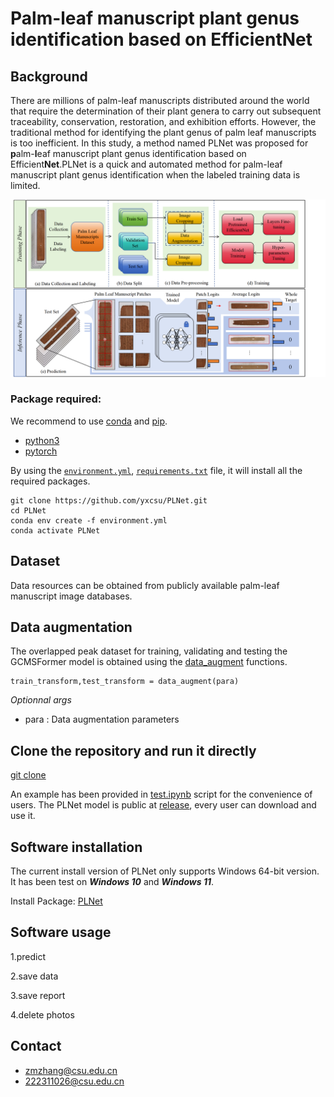 # Palm-leaf manuscript plant genus identification based on EfficientNet
## Background
There are millions of palm-leaf manuscripts distributed around the world that require the determination of their plant genera to carry out subsequent traceability, conservation, restoration, and exhibition efforts. However, the traditional method for identifying the plant genus of palm leaf manuscripts is too inefficient. In this study, a method named PLNet was proposed for **p**alm-**l**eaf manuscript plant genus identification based on Efficient**Net**.PLNet is a quick and automated method for palm-leaf manuscript plant genus identification when the labeled training data is limited.

![overview](overflow.png)
### Package required:
We recommend to use [conda](https://conda.io/docs/user-guide/install/download.html) and [pip](https://pypi.org/project/pip/).
- [python3](https://www.python.org/)
- [pytorch](https://pytorch.org/) 

By using the [`environment.yml`](https://github.com/yxcsu/PLNet/blob/master/environment.yml), [`requirements.txt`](https://github.com/yxcsu/PLNet/blob/master/requirements.txt) file, it will install all the required packages.

    git clone https://github.com/yxcsu/PLNet.git
    cd PLNet
    conda env create -f environment.yml
    conda activate PLNet
    


## Dataset
Data resources can be obtained from publicly available palm-leaf manuscript image databases.

## Data augmentation

The overlapped peak dataset for training, validating and testing the GCMSFormer model is obtained using the [data_augment](https://github.com/yxcsu/PLNet/blob/master/Data_Augment/data_augment.py) functions.

    train_transform,test_transform = data_augment(para)

*Optionnal args*
- para : Data augmentation parameters 


## Clone the repository and run it directly
[git clone](https://github.com/yxcsu/PLNet)

An example has been provided in [test.ipynb](https://github.com/yxcsu/PLNet/blob/master/test.ipynb) 
script for the convenience of users. The PLNet model is public at [release](https://github.com/1393131688/PLNet/releases/download/v1.0.0/model.zip), every user can download and use it. 

## Software installation
The current install version of PLNet only supports Windows 64-bit version. It has been test on _**Windows 10**_ and _**Windows 11**_.

Install Package: [PLNet](https://github.com/1393131688/PLNet/releases/download/v1.0.0/model.zip)

## Software usage
1.predict
[](https://github.com/yxcsu/PLNet/blob/master/Videos/predict.mov)

2.save data
[](https://github.com/yxcsu/PLNet/blob/master/Videos/save_csv.mov)

3.save report
[](https://github.com/yxcsu/PLNet/blob/master/Videos/save_report.mov)

4.delete photos
[](https://github.com/yxcsu/PLNet/blob/master/Videos/delete.mov)

## Contact
- zmzhang@csu.edu.cn
- 222311026@csu.edu.cn